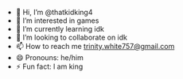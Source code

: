- 👋 Hi, I’m @thatkidking4
- 👀 I’m interested in games
- 🌱 I’m currently learning idk
- 💞️ I’m looking to collaborate on idk
- 📫 How to reach me trinity.white757@gmail.com
- 😄 Pronouns: he/him
- ⚡ Fun fact: l am king
  

<!---
thatkidking4/thatkidking4 is a ✨ special ✨ repository because its `README.md` (this file) appears on your GitHub profile.
You can click the Preview link to take a look at your changes.
--->
